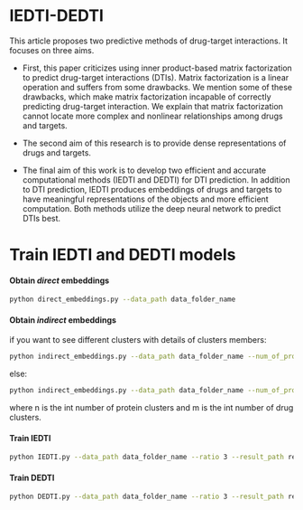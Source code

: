 # IEDTI-DEDTI
This article proposes two predictive methods of drug-target interactions. It focuses on three aims. 
-	First, this paper criticizes using inner product-based matrix factorization to predict drug-target interactions (DTIs). Matrix factorization is a linear operation and suffers from some drawbacks. We mention some of these drawbacks, which make matrix factorization incapable of correctly predicting drug-target interaction. We explain that matrix factorization cannot locate more complex and nonlinear relationships among drugs and targets. 

-	The second aim of this research is to provide dense representations of drugs and targets. 
 
-	The final aim of this work is to develop two efficient and accurate computational methods (IEDTI and DEDTI) for DTI prediction. In addition to DTI prediction, IEDTI produces embeddings of drugs and targets to have meaningful representations of the objects and more efficient computation. Both methods utilize the deep neural network to predict DTIs best.



# Train IEDTI and DEDTI models

#### Obtain *direct* embeddings

```bash
python direct_embeddings.py --data_path data_folder_name
```



#### Obtain *indirect* embeddings

if you want to see different clusters with details of clusters members:

```bash
python indirect_embeddings.py --data_path data_folder_name --num_of_protein_clusters n --num_of_drug_clusters m --find_best_k True
```
else:

```bash
python indirect_embeddings.py --data_path data_folder_name --num_of_protein_clusters n --num_of_drug_clusters m
```

where n is the int number of protein clusters and m is the int number of drug clusters.
 
 
#### Train IEDTI

```bash
python IEDTI.py --data_path data_folder_name --ratio 3 --result_path results_folder_name
```


#### Train DEDTI

```bash
python DEDTI.py --data_path data_folder_name --ratio 3 --result_path results_folder_name
```
